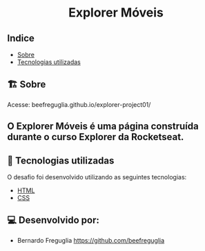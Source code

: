 <h1 align= 'center'>
Explorer Móveis
</h1>


## Indice

- [Sobre](#-sobre)
- [Tecnologias utilizadas](#-tecnologias-utilizadas)

## 🏗️ Sobre

Acesse: beefreguglia.github.io/explorer-project01/

O **Explorer Móveis** é uma página construída durante o curso Explorer da Rocketseat.
---

## 🚀 Tecnologias utilizadas

O desafio foi desenvolvido utilizando as seguintes tecnologias:

- [HTML]()
- [CSS]()

## 💻 Desenvolvido por: 

- Bernardo Freguglia https://github.com/beefreguglia
                  


